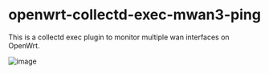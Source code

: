 # openwrt-collectd-exec-mwan3-ping

This is a collectd exec plugin to monitor multiple wan interfaces on OpenWrt.

![image](https://github.com/marianomd/openwrt-collectd-exec-mwan3-ping/assets/274989/c0dcf5af-9710-4533-8937-e77588171ad6)
